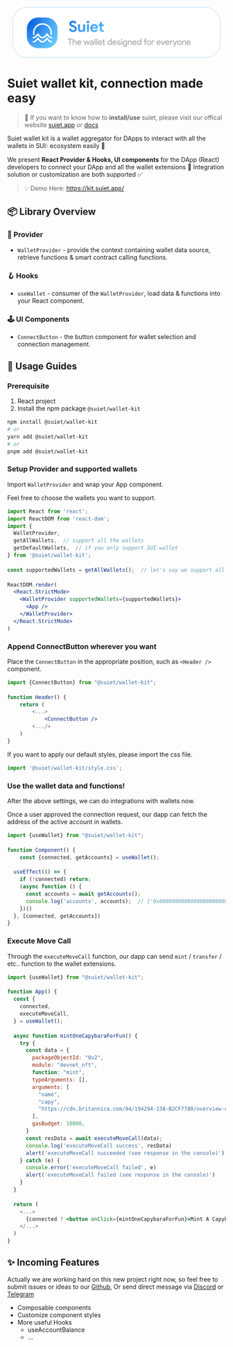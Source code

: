<a href="https://suiet.app"><p align="center">
<img width="480" src="/assets/LogoWithSlogen.png"/>
</a>

# Suiet wallet kit, connection made easy

> 👋 If you want to know how to **install/use** suiet, please visit our offical website [suiet.app](https://suiet.app) or [docs](https://suiet.app/docs)

Suiet wallet kit is a wallet aggregator for DApps to interact with all the wallets in SUI💧 ecosystem easily 🥳

We present **React Provider & Hooks, UI components** for the DApp (React) developers to connect your DApp and all the wallet extensions 🔗 Integration solution or customization are both supported ✅

> 💡 Demo Here: https://kit.suiet.app/

## 📦 Library Overview

### 💼 Provider

- `WalletProvider` - provide the context containing wallet data source, retrieve functions & smart contract calling functions.

### 🪝  Hooks

- `useWallet` - consumer of the `WalletProvider`, load data & functions into your React component.

### 🕹 UI Components

- `ConnectButton` - the button component for wallet selection and connection management.

## 🚀 Usage Guides

### Prerequisite

1. React project
2. Install the npm package `@suiet/wallet-kit`

```bash
npm install @suiet/wallet-kit
# or
yarn add @suiet/wallet-kit
# or
pnpm add @suiet/wallet-kit
```

### Setup Provider and supported wallets

Import  `WalletProvider` and wrap your App component.

Feel free to choose the wallets you want to support.

```jsx
import React from 'react';
import ReactDOM from 'react-dom';
import {
  WalletProvider,
  getAllWallets,  // support all the wallets
  getDefaultWallets,  // if you only support SUI wallet
} from '@suiet/wallet-kit';

const supportedWallets = getAllWallets();  // let's say we support all the wallets

ReactDOM.render(
  <React.StrictMode>
    <WalletProvider supportedWallets={supportedWallets}>
      <App />
    </WalletProvider>
  </React.StrictMode>
) 
```

### Append ConnectButton wherever you want

Place the `ConnectButton` in the appropriate position, such as `<Header />` component.

```jsx
import {ConnectButton} from "@suiet/wallet-kit";

function Header() {
	return (
		<...>
			<ConnectButton />
		<.../>
	)
}
```

If you want to apply our default styles, please import the css file.

```js
import '@suiet/wallet-kit/style.css';
```

### Use the wallet data and functions!

After the above settings, we can do integrations with wallets now.

Once a user approved the connection request, our dapp can fetch the address of the active account in wallets.

```js
import {useWallet} from "@suiet/wallet-kit";

function Component() {
	const {connected, getAccounts} = useWallet();

  useEffect(() => {
    if (!connected) return;
    (async function () {
      const accounts = await getAccounts();
      console.log('accounts', accounts);  // ['0x0000000000000000000000000000000000000000']
    })()
  }, [connected, getAccounts])
}
```

### Execute Move Call

Through the `executeMoveCall` function, our dapp can send `mint` / `transfer` / etc.. function to the wallet extensions.

```jsx
import {useWallet} from "@suiet/wallet-kit";

function App() {
  const {
    connected,
    executeMoveCall,
  } = useWallet();
  
  async function mintOneCapybaraForFun() {
    try {
      const data = {
        packageObjectId: "0x2",
        module: "devnet_nft",
        function: "mint",
        typeArguments: [],
        arguments: [
          "name",
          "capy",
          "https://cdn.britannica.com/94/194294-138-B2CF7780/overview-capybara.jpg?w=800&h=450&c=crop",
        ],
        gasBudget: 10000,
      }
      const resData = await executeMoveCall(data);
      console.log('executeMoveCall success', resData)
      alert('executeMoveCall succeeded (see response in the console)')
    } catch (e) {
      console.error('executeMoveCall failed', e)
      alert('executeMoveCall failed (see response in the console)')
    }
  }
  
  return (
    <...>
      {connected ? <button onClick={mintOneCapybaraForFun}>Mint A Capybara!</button> : null}
    </...>
  ) 
}
```

## ✨ Incoming Features

Actually we are working hard on this new project right now, so feel free to submit issues or ideas to our [Github](https://github.com/suiet/wallet-kit), Or send direct message via [Discord](https://discord.gg/WHup6fG5) or [Telegram](https://t.me/suietwallet)

- Composable components
- Customize component styles
- More useful Hooks
    - useAccountBalance
    - ...